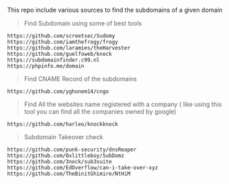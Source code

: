This repo include various sources to find the subdomains of a given domain

> Find Subdomain using some of best tools
```
https://github.com/screetsec/Sudomy
https://github.com/iamthefrogy/frogy
https://github.com/laramies/theHarvester
https://github.com/guelfoweb/knock
https://subdomainfinder.c99.nl
https://phpinfo.me/domain
```


> Find CNAME Record of the subdomains
```
https://github.com/yghonem14/cngo
```
> Find All the websites name registered with a company ( like using this tool you can find all the companies owned by google)
```
https://github.com/harleo/knockknock
````

> Subdomain Takeover check
```
https://github.com/punk-security/dnsReaper
https://github.com/0xlittleboy/SubDomz
https://github.com/3nock/sub3suite
https://github.com/EdOverflow/can-i-take-over-xyz
https://github.com/TheBinitGhimire/NtHiM
```
